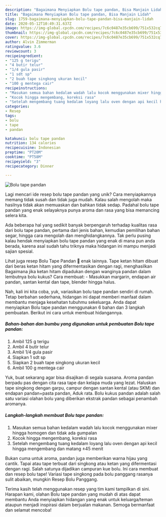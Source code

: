 ```yaml
---
description: "Bagaimana Menyiapkan Bolu tape pandan, Bisa Manjain Lidah"
title: "Bagaimana Menyiapkan Bolu tape pandan, Bisa Manjain Lidah"
slug: 1759-bagaimana-menyiapkan-bolu-tape-pandan-bisa-manjain-lidah
date: 2020-05-12T10:49:31.637Z
image: https://img-global.cpcdn.com/recipes/7c6c0487e35cb699/751x532cq70/bolu-tape-pandan-foto-resep-utama.jpg
thumbnail: https://img-global.cpcdn.com/recipes/7c6c0487e35cb699/751x532cq70/bolu-tape-pandan-foto-resep-utama.jpg
cover: https://img-global.cpcdn.com/recipes/7c6c0487e35cb699/751x532cq70/bolu-tape-pandan-foto-resep-utama.jpg
author: Alvin Zimmerman
ratingvalue: 3.6
reviewcount: 3
recipeingredient:
- "125 g terigu"
- "4 butir telur"
- "1/4 gula pasir"
- "1 sdt sp"
- "2 buah tape singkong ukuran kecil"
- "100 g mentega cair"
recipeinstructions:
- "Masukan semua bahan kedalam wadah lalu kocok menggunakan mixer hingga homogen dan tidak ada gumpalan"
- "Kocok hingga mengembang, koreksi rasa"
- "Setelah mengembang tuang kedalam loyang lalu oven dengan api kecil hingga mengembang dan matang ±45 menit"
categories:
- Resep
tags:
- bolu
- tape
- pandan

katakunci: bolu tape pandan 
nutrition: 134 calories
recipecuisine: Indonesian
preptime: "PT20M"
cooktime: "PT58M"
recipeyield: "3"
recipecategory: Dinner

---
```



![Bolu tape pandan](https://img-global.cpcdn.com/recipes/7c6c0487e35cb699/751x532cq70/bolu-tape-pandan-foto-resep-utama.jpg)

Lagi mencari ide resep bolu tape pandan yang unik? Cara menyiapkannya memang tidak susah dan tidak juga mudah. Kalau salah mengolah maka hasilnya tidak akan memuaskan dan bahkan tidak sedap. Padahal bolu tape pandan yang enak selayaknya punya aroma dan rasa yang bisa memancing selera kita.

Ada beberapa hal yang sedikit banyak berpengaruh terhadap kualitas rasa dari bolu tape pandan, pertama dari jenis bahan, kemudian pemilihan bahan segar, hingga cara mengolah dan menghidangkannya. Tak perlu pusing kalau hendak menyiapkan bolu tape pandan yang enak di mana pun anda berada, karena asal sudah tahu triknya maka hidangan ini mampu menjadi sajian spesial.

Lihat juga resep Bolu Tape Pandan 💚 enak lainnya. Tape ketan hitam dibuat dari beras ketan hitam yang difermentasikan dengan ragi, menghasilkan Bagaimana jika ketan hitam dipadukan dengan wanginya pandan dalam lembutnya bolu kukus? Cara membuat: - Masukkan margarin, endapan air pandan, santan kental dan tape, blender hingga halus.


Nah, kali ini kita coba, yuk, variasikan bolu tape pandan sendiri di rumah. Tetap berbahan sederhana, hidangan ini dapat memberi manfaat dalam membantu menjaga kesehatan tubuhmu sekeluarga. Anda dapat menyiapkan Bolu tape pandan menggunakan 6 bahan dan 3 langkah pembuatan. Berikut ini cara untuk membuat hidangannya.

<!--inarticleads1-->

##### Bahan-bahan dan bumbu yang digunakan untuk pembuatan Bolu tape pandan:

1. Ambil 125 g terigu
1. Ambil 4 butir telur
1. Ambil 1/4 gula pasir
1. Siapkan 1 sdt sp
1. Siapkan 2 buah tape singkong ukuran kecil
1. Ambil 100 g mentega cair


Yuk, buat sekarang agar bisa disajikan di segala suasana. Aroma pandan berpadu pas dengan cita rasa tape dan kelapa muda yang lezat. Haluskan tape singkong dengan garpu, campur dengan santan kental (atau SKM) dan endapan pandan+pasta pandan, Aduk rata. Bolu kukus pandan adalah salah satu variasi olahan bolu yang diberikan ekstrak pandan sebagai penambah aromanya. 

<!--inarticleads2-->

##### Langkah-langkah membuat Bolu tape pandan:

1. Masukan semua bahan kedalam wadah lalu kocok menggunakan mixer hingga homogen dan tidak ada gumpalan
1. Kocok hingga mengembang, koreksi rasa
1. Setelah mengembang tuang kedalam loyang lalu oven dengan api kecil hingga mengembang dan matang ±45 menit


Bukan cuma untuk aroma, pandan juga memberikan warna hijau yang cantik. Tapai atau tape terbuat dari singkong atau ketan yang difermentasi dengan ragi. Salah satunya dijadikan campuran kue bolu. Ini cara membuat dan resep bolu tape! Variasi tape singkong pada bolu panggang rasanya sulit abaikan, mungkin Resep Bolu Panggang. 

Terima kasih telah menggunakan resep yang tim kami tampilkan di sini. Harapan kami, olahan Bolu tape pandan yang mudah di atas dapat membantu Anda menyiapkan hidangan yang enak untuk keluarga/teman ataupun menjadi inspirasi dalam berjualan makanan. Semoga bermanfaat dan selamat mencoba!
